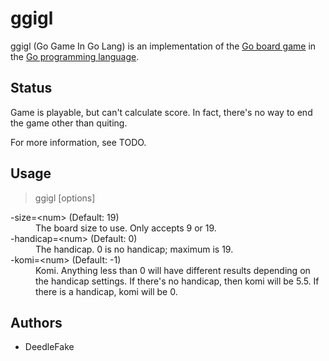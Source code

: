 ggigl
=====

ggigl (Go Game In Go Lang) is an implementation of the [Go board game][gogame] in the [Go programming language][golang].

Status
------

Game is playable, but can't calculate score. In fact, there's no way to end the game other than quiting.

For more information, see TODO.

Usage
-----

> ggigl [options]

<dl>
	<dt>-size=&lt;num&gt; (Default: 19)</dt>
		<dd>The board size to use. Only accepts 9 or 19.</dd>
	<dt>-handicap=&lt;num&gt; (Default: 0)</dt>
		<dd>The handicap. 0 is no handicap; maximum is 19.</dd>
	<dt>-komi=&lt;num&gt; (Default: -1)</dt>
		<dd>Komi. Anything less than 0 will have different results depending on the handicap settings. If there's no handicap, then komi will be 5.5. If there is a handicap, komi will be 0.</dd>
</dl>

Authors
-------

 * DeedleFake

[gogame]: http://www.wikipedia.com/wiki/Go_(board_game)
[golang]: http://www.golang.org
